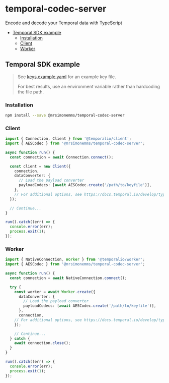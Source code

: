 # temporal-codec-server

Encode and decode your Temporal data with TypeScript

<!-- toc -->

* [Temporal SDK example](#temporal-sdk-example)
  * [Installation](#installation)
  * [Client](#client)
  * [Worker](#worker)

<!-- Regenerate with "pre-commit run -a markdown-toc" -->

<!-- tocstop -->

## Temporal SDK example

> See [keys.example.yaml](https://github.com/mrsimonemms/temporal-codec-server/blob/e11e08a51b0cc0673363e6df3d4d4280319bce2b/keys.example.yaml)
> for an example key file.
>
> For best results, use an environment variable rather than hardcoding the file
> path.

### Installation

```sh
npm install --save @mrsimonemms/temporal-codec-server
```

### Client

```typescript
import { Connection, Client } from '@temporalio/client';
import { AESCodec } from '@mrsimonemms/temporal-codec-server';

async function run() {
  const connection = await Connection.connect();

  const client = new Client({
    connection,
    dataConverter: {
      // Load the payload converter
      payloadCodecs: [await AESCodec.create('/path/to/keyfile')],
    },
    // For additional options, see https://docs.temporal.io/develop/typescript/temporal-clients#connect-to-development-service
  });

  // Continue...
}

run().catch((err) => {
  console.error(err);
  process.exit(1);
});
```

### Worker

```typescript
import { NativeConnection, Worker } from '@temporalio/worker';
import { AESCodec } from '@mrsimonemms/temporal-codec-server';

async function run() {
  const connection = await NativeConnection.connect();

  try {
    const worker = await Worker.create({
      dataConverter: {
        // Load the payload converter
        payloadCodecs: [await AESCodec.create('/path/to/keyfile')],
      },
      connection,
    // For additional options, see https://docs.temporal.io/develop/typescript/temporal-clients#set-task-queue
    });

    // Continue...
  } catch {
    await connection.close();
  }
}

run().catch((err) => {
  console.error(err);
  process.exit(1);
});
```
